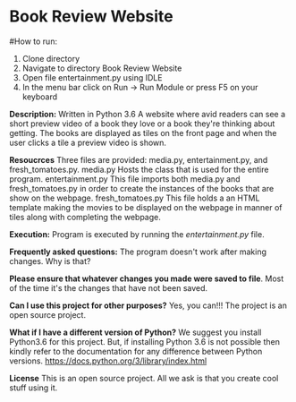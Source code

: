 # Book Review Website


#How to run:
1. Clone directory
2. Navigate to directory Book Review Website
3. Open file entertainment.py using IDLE
4. In the menu bar click on Run -> Run Module or press F5 on your keyboard


**Description:**
Written in Python 3.6
A website where avid readers can see a short preview video of a book they love or a book they're thinking about getting. The books are
displayed as tiles on the front page and when the user clicks a tile a preview video is shown.

**Resoucrces**
Three files are provided: media.py, entertainment.py, and fresh_tomatoes.py.
media.py
Hosts the class that is used for the entire program.
entertainment.py
This file imports both media.py and fresh_tomatoes.py in order to create the instances of the books that are show on the webpage.
fresh_tomatoes.py
This file holds a an HTML template making the movies to be displayed on the webpage in manner of tiles along with completing the webpage.

**Execution:**
Program is executed by running the _entertainment.py_ file.

**Frequently asked questions:**
The program doesn't work after making changes. Why is that?

**Please ensure that whatever changes you made were saved to file**. Most of the time it's the changes that have not been saved.

**Can I use this project for other purposes?**
Yes, you can!!! The project is an open source project.

**What if I have a different version of Python?**
We suggest you install Python3.6 for this project. But, if installing Python 3.6 is not possible then kindly refer to the documentation for 
any difference between Python versions. https://docs.python.org/3/library/index.html


**License**
This is an open source project. All we ask is that you create cool stuff using it.
